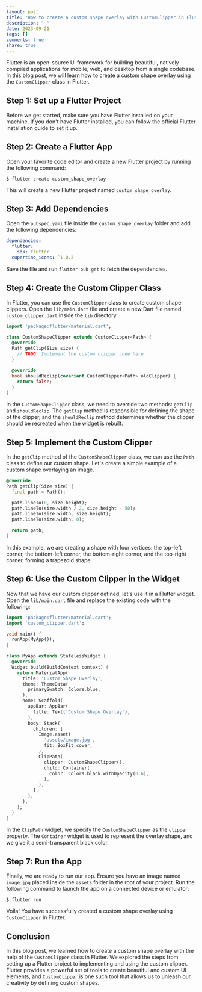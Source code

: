 ```yaml
---
layout: post
title: "How to create a custom shape overlay with CustomClipper in Flutter"
description: " "
date: 2023-09-21
tags: []
comments: true
share: true
---
```


Flutter is an open-source UI framework for building beautiful, natively compiled applications for mobile, web, and desktop from a single codebase. In this blog post, we will learn how to create a custom shape overlay using the `CustomClipper` class in Flutter.

## Step 1: Set up a Flutter Project

Before we get started, make sure you have Flutter installed on your machine. If you don't have Flutter installed, you can follow the official Flutter installation guide to set it up.

## Step 2: Create a Flutter App

Open your favorite code editor and create a new Flutter project by running the following command:

```
$ flutter create custom_shape_overlay
```

This will create a new Flutter project named `custom_shape_overlay`.

## Step 3: Add Dependencies

Open the `pubspec.yaml` file inside the `custom_shape_overlay` folder and add the following dependencies:

```yaml
dependencies:
  flutter:
    sdk: flutter
  cupertino_icons: ^1.0.2
```

Save the file and run `flutter pub get` to fetch the dependencies.

## Step 4: Create the Custom Clipper Class

In Flutter, you can use the `CustomClipper` class to create custom shape clippers. Open the `lib/main.dart` file and create a new Dart file named `custom_clipper.dart` inside the `lib` directory.

```dart
import 'package:flutter/material.dart';

class CustomShapeClipper extends CustomClipper<Path> {
  @override
  Path getClip(Size size) {
    // TODO: Implement the custom clipper code here
  }

  @override
  bool shouldReclip(covariant CustomClipper<Path> oldClipper) {
    return false;
  }
}
```

In the `CustomShapeClipper` class, we need to override two methods: `getClip` and `shouldReclip`. The `getClip` method is responsible for defining the shape of the clipper, and the `shouldReclip` method determines whether the clipper should be recreated when the widget is rebuilt.

## Step 5: Implement the Custom Clipper

In the `getClip` method of the `CustomShapeClipper` class, we can use the `Path` class to define our custom shape. Let's create a simple example of a custom shape overlaying an image.

```dart
@override
Path getClip(Size size) {
  final path = Path();

  path.lineTo(0, size.height);
  path.lineTo(size.width / 2, size.height - 50);
  path.lineTo(size.width, size.height);
  path.lineTo(size.width, 0);

  return path;
}
```

In this example, we are creating a shape with four vertices: the top-left corner, the bottom-left corner, the bottom-right corner, and the top-right corner, forming a trapezoid shape.

## Step 6: Use the Custom Clipper in the Widget

Now that we have our custom clipper defined, let's use it in a Flutter widget. Open the `lib/main.dart` file and replace the existing code with the following:

```dart
import 'package:flutter/material.dart';
import 'custom_clipper.dart';

void main() {
  runApp(MyApp());
}

class MyApp extends StatelessWidget {
  @override
  Widget build(BuildContext context) {
    return MaterialApp(
      title: 'Custom Shape Overlay',
      theme: ThemeData(
        primarySwatch: Colors.blue,
      ),
      home: Scaffold(
        appBar: AppBar(
          title: Text('Custom Shape Overlay'),
        ),
        body: Stack(
          children: [
            Image.asset(
              'assets/image.jpg',
              fit: BoxFit.cover,
            ),
            ClipPath(
              clipper: CustomShapeClipper(),
              child: Container(
                color: Colors.black.withOpacity(0.6),
              ),
            ),
          ],
        ),
      ),
    );
  }
}
```

In the `ClipPath` widget, we specify the `CustomShapeClipper` as the `clipper` property. The `Container` widget is used to represent the overlay shape, and we give it a semi-transparent black color.

## Step 7: Run the App

Finally, we are ready to run our app. Ensure you have an image named `image.jpg` placed inside the `assets` folder in the root of your project. Run the following command to launch the app on a connected device or emulator:

```
$ flutter run
```

Voila! You have successfully created a custom shape overlay using `CustomClipper` in Flutter.

## Conclusion

In this blog post, we learned how to create a custom shape overlay with the help of the `CustomClipper` class in Flutter. We explored the steps from setting up a Flutter project to implementing and using the custom clipper. Flutter provides a powerful set of tools to create beautiful and custom UI elements, and `CustomClipper` is one such tool that allows us to unleash our creativity by defining custom shapes.